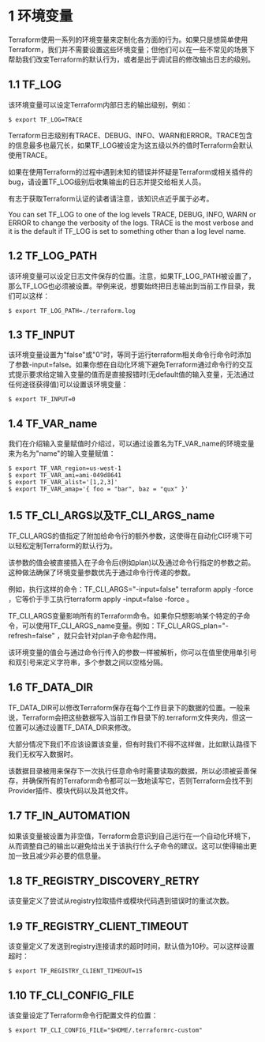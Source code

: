 
# 1 环境变量

Terraform使用一系列的环境变量来定制化各方面的行为。如果只是想简单使用Terraform，我们并不需要设置这些环境变量；但他们可以在一些不常见的场景下帮助我们改变Terraform的默认行为，或者是出于调试目的修改输出日志的级别。

## 1.1 TF_LOG

该环境变量可以设定Terraform内部日志的输出级别，例如：

```
$ export TF_LOG=TRACE
```

Terraform日志级别有TRACE、DEBUG、INFO、WARN和ERROR。TRACE包含的信息最多也最冗长，如果TF_LOG被设定为这五级以外的值时Terraform会默认使用TRACE。

如果在使用Terraform的过程中遇到未知的错误并怀疑是Terraform或相关插件的bug，请设置TF_LOG级别后收集输出的日志并提交给相关人员。

有志于获取Terraform认证的读者请注意，该知识点近乎属于必考。

You can set TF_LOG to one of the log levels TRACE, DEBUG, INFO, WARN or ERROR to change the verbosity of the logs. 
TRACE is the most verbose and it is the default if TF_LOG is set to something other than a log level name.


## 1.2 TF_LOG_PATH

该环境变量可以设定日志文件保存的位置。注意，如果TF_LOG_PATH被设置了，那么TF_LOG也必须被设置。举例来说，想要始终把日志输出到当前工作目录，我们可以这样：

```
$ export TF_LOG_PATH=./terraform.log
```

## 1.3 TF_INPUT

该环境变量设置为"false"或"0"时，等同于运行terraform相关命令行命令时添加了参数-input=false。如果你想在自动化环境下避免Terraform通过命令行的交互式提示要求给定输入变量的值而是直接报错时(无default值的输入变量，无法通过任何途径获得值)可以设置该环境变量：

```
$ export TF_INPUT=0
```

## 1.4 TF_VAR_name

我们在介绍输入变量赋值时介绍过，可以通过设置名为TF_VAR_name的环境变量来为名为"name"的输入变量赋值：

```
$ export TF_VAR_region=us-west-1
$ export TF_VAR_ami=ami-049d8641
$ export TF_VAR_alist='[1,2,3]'
$ export TF_VAR_amap='{ foo = "bar", baz = "qux" }'
```

## 1.5 TF_CLI_ARGS以及TF_CLI_ARGS_name

TF_CLI_ARGS的值指定了附加给命令行的额外参数，这使得在自动化CI环境下可以轻松定制Terraform的默认行为。

该参数的值会被直接插入在子命令后(例如plan)以及通过命令行指定的参数之前。这种做法确保了环境变量参数优先于通过命令行传递的参数。

例如，执行这样的命令：TF_CLI_ARGS="-input=false" terraform apply -force ，它等价于手工执行terraform apply -input=false -force 。

TF_CLI_ARGS变量影响所有的Terraform命令。如果你只想影响某个特定的子命令，可以使用TF_CLI_ARGS_name变量。例如：TF_CLI_ARGS_plan="-refresh=false" ，就只会针对plan子命令起作用。

该环境变量的值会与通过命令行传入的参数一样被解析，你可以在值里使用单引号和双引号来定义字符串，多个参数之间以空格分隔。

## 1.6 TF_DATA_DIR

TF_DATA_DIR可以修改Terraform保存在每个工作目录下的数据的位置。一般来说，Terraform会把这些数据写入当前工作目录下的.terraform文件夹内，但这一位置可以通过设置TF_DATA_DIR来修改。

大部分情况下我们不应该设置该变量，但有时我们不得不这样做，比如默认路径下我们无权写入数据时。

该数据目录被用来保存下一次执行任意命令时需要读取的数据，所以必须被妥善保存，并确保所有的Terraform命令都可以一致地读写它，否则Terraform会找不到Provider插件、模块代码以及其他文件。

## 1.7 TF_IN_AUTOMATION

如果该变量被设置为非空值，Terraform会意识到自己运行在一个自动化环境下，从而调整自己的输出以避免给出关于该执行什么子命令的建议。这可以使得输出更加一致且减少非必要的信息量。

## 1.8 TF_REGISTRY_DISCOVERY_RETRY

该变量定义了尝试从registry拉取插件或模块代码遇到错误时的重试次数。

## 1.9 TF_REGISTRY_CLIENT_TIMEOUT

该变量定义了发送到registry连接请求的超时时间，默认值为10秒。可以这样设置超时：

```
$ export TF_REGISTRY_CLIENT_TIMEOUT=15
```

## 1.10 TF_CLI_CONFIG_FILE

该变量设定了Terraform命令行配置文件的位置：

```
$ export TF_CLI_CONFIG_FILE="$HOME/.terraformrc-custom"
```



